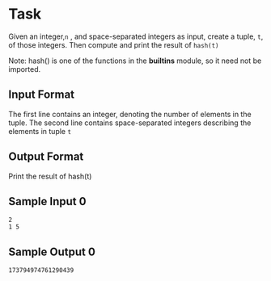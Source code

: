 # Task

Given an integer,`n` , and space-separated integers as input, create a tuple, `t`, of those integers. 
Then compute and print the result of `hash(t)`

Note: hash() is one of the functions in the __builtins__ module, so it need not be imported.

## Input Format

The first line contains an integer, denoting the number of elements in the tuple.
The second line contains space-separated integers describing the elements in tuple `t`

## Output Format

Print the result of hash(t)

## Sample Input 0

    2
    1 5

## Sample Output 0

    173794974761290439